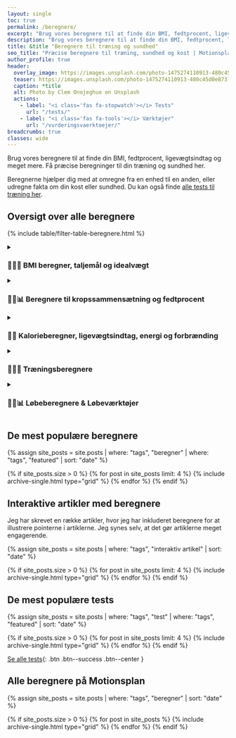 ```yaml
---
layout: single
toc: true
permalink: /beregnere/
excerpt: "Brug vores beregnere til at finde din BMI, fedtprocent, ligevægtsindtag og meget mere. Få præcise beregninger til din træning og sundhed her."
description: "Brug vores beregnere til at finde din BMI, fedtprocent, ligevægtsindtag og meget mere. Få præcise beregninger til din træning og sundhed her."
title: &title "Beregnere til træning og sundhed"
seo_title: "Præcise beregnere til træning, sundhed og kost | Motionsplan"
author_profile: true
header:
  overlay_image: https://images.unsplash.com/photo-1475274110913-480c45d0e873?ixlib=rb-1.2.1&ixid=eyJhcHBfaWQiOjEyMDd9&auto=format&fit=crop&h=630&w=1200&q=60
  teaser: https://images.unsplash.com/photo-1475274110913-480c45d0e873?ixlib=rb-1.2.1&ixid=eyJhcHBfaWQiOjEyMDd9&auto=format&fit=crop&h=300&w=400&q=10
  caption: *title
  alt: Photo by Clem Onojeghuo on Unsplash
  actions:
    - label: "<i class='fas fa-stopwatch'></i> Tests"
      url: "/tests/"
    - label: "<i class='fas fa-tools'></i> Værktøjer"
      url: "/vurderingsvaerktoejer/"
breadcrumbs: true
classes: wide
---
```


Brug vores beregnere til at finde din BMI, fedtprocent, ligevægtsindtag og meget mere. Få præcise beregninger til din træning og sundhed her.

Beregnerne hjælper dig med at omregne fra en enhed til en anden, eller udregne fakta om din kost eller sundhed. Du kan også finde [alle tests til træning her](/tests/).

## Oversigt over alle beregnere

{% include table/filter-table-beregnere.html %}

<details markdown="1" class="faq">
  <summary><h3>🏋️‍♀️📏 BMI beregner, taljemål og idealvægt</h3></summary>

Det er meget populært at udregne sin BMI. Jeg har lavet en [BMI beregner](/bmi-beregner/), hvor du kan læse mere om BMI og lave en beregning af dit eget BMI. Tjek også vores [BMI beregner til børn](/bmi-beregner-boern-unge-teenagere/).

Du kan bl.a. prøve vores [beregner til idealvægt](/idealvaegt/), [taljemål](/taljemaal/) og [talje-hofte-forhold](/talje-hofte-ratio/).
</details>

<details markdown="1" class="faq">
  <summary><h3>🧑‍🔬📊 Beregnere til kropssammensætning og fedtprocent</h3></summary>

Vi har beskrevet [alle måder at måle fedtprocent på](/maal-fedtprocent/), men der er mange måder at finde sin kropskomposition på.

{% assign site_posts = site.posts | where: "tags", "test" | where: "tags", "kropskomposition" | where: "tags", "metode" | sort: "date" %}

<div class="feature__wrapper" markdown="1">

{% if site_posts.size > 0 %}
  {% for post in site_posts limit: 4 %}
    {% include archive-single.html type="grid" %}
  {% endfor %}
{% endif %}

[Alle metoder til kropskomposition](/maal-fedtprocent/){: .btn .btn--success .btn--center }

</div>

</details>

<details markdown="1" class="faq">
  <summary><h3>🍏🔢 Kalorieberegner, ligevægtsindtag, energi og forbrænding</h3></summary>

Rigtig mange er på udkig efter en kalorieberegner, som kan [udregne dit ligevægtsindtag](/ligevaegtsindtag-beregner/). Det er et af de rigtig populære punkter her på siden.

Jeg har skrevet mere om [forskellige typer kalorieberegnere](/kalorieberegner/).

{% assign site_posts = site.posts | where: "tags", "kalorieberegner" | sort: "date" %}

<div class="feature__wrapper markdown="1">
{% if site_posts.size > 0 %}
  {% for post in site_posts %}
    {% include archive-single.html type="grid" %}
  {% endfor %}
{% endif %}

</div>
</details>

<details markdown="1" class="faq">
  <summary><h3>🏋️‍♂️📐 Træningsberegnere</h3></summary>

{% assign site_posts = site.posts | where: "tags", "træning" | where: "tags", "beregner" | sort: "date" %}

<div class="feature__wrapper" markdown="1">

{% if site_posts.size > 0 %}
  {% for post in site_posts %}
    {% include archive-single.html type="grid" %}
  {% endfor %}
{% endif %}

</div>
</details>


<details markdown="1" class="faq">
  <summary><h3>🏃‍♂️📊 Løbeberegnere & Løbeværktøjer</h3></summary>

{% assign site_posts = site.posts | where: "tags", "løb" | where: "tags", "beregner" | sort: "date" %}

<div class="feature__wrapper" markdown="1">

{% if site_posts.size > 0 %}
  {% for post in site_posts limit: 4 %}
    {% include archive-single.html type="grid" %}
  {% endfor %}
{% endif %}

[Se alle løbeværktøjer](/loeb/vaerktoejer/){: .btn .btn--success .btn--center }

</div>
</details>

## De mest populære beregnere

{% assign site_posts = site.posts | where: "tags", "beregner" | where: "tags", "featured" | sort: "date" %}

<div class="feature__wrapper">

{% if site_posts.size > 0 %}
  {% for post in site_posts limit: 4 %}
    {% include archive-single.html type="grid" %}
  {% endfor %}
{% endif %}

</div>

## Interaktive artikler med beregnere

Jeg har skrevet en række artikler, hvor jeg har inkluderet beregnere for at illustrere pointerne i artiklerne. Jeg synes selv, at det gør artiklerne meget engagerende.

{% assign site_posts = site.posts | where: "tags", "interaktiv artikel" | sort: "date" %}

<div class="feature__wrapper">

{% if site_posts.size > 0 %}
  {% for post in site_posts limit: 4 %}
    {% include archive-single.html type="grid" %}
  {% endfor %}
{% endif %}

</div>

## De mest populære tests

{% assign site_posts = site.posts | where: "tags", "test" | where: "tags", "featured" | sort: "date" %}

<div class="feature__wrapper" markdown="1">

{% if site_posts.size > 0 %}
  {% for post in site_posts limit: 4 %}
    {% include archive-single.html type="grid" %}
  {% endfor %}
{% endif %}

[Se alle tests](/tests/){: .btn .btn--success .btn--center }

</div>

## Alle beregnere på Motionsplan

{% assign site_posts = site.posts | where: "tags", "beregner" | sort: "date" %}

<div class="feature__wrapper">

{% if site_posts.size > 0 %}
  {% for post in site_posts %}
    {% include archive-single.html type="grid" %}
  {% endfor %}
{% endif %}

</div>
